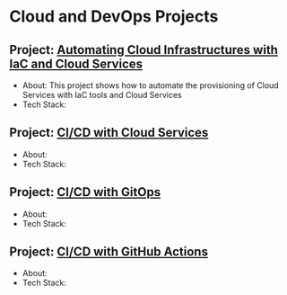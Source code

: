 # Cloud and DevOps Projects

## Project: [Automating Cloud Infrastructures with IaC and Cloud Services](https://github.com/Mregojos/Cloud-Infrastructures)
* About: This project shows how to automate the provisioning of Cloud Services with IaC tools and Cloud Services
* Tech Stack: 

## Project: [CI/CD with Cloud Services](https://github.com/Mregojos/CI-CD-with-Cloud-Services)
* About:
* Tech Stack:

## Project: [CI/CD with GitOps](https://github.com/Mregojos/CI-CD-with-GitOps)
* About:
* Tech Stack:

## Project: [CI/CD with GitHub Actions](https://github.com/Mregojos/CI-CD-with-GitHub-Actions)
* About:
* Tech Stack:

<!--
## Project: CI/CD with <another services>
* About:
* Tech Stack:

## Project: [CI/CD with Cloud COntainer Services](https://github.com/Mregojos/CI-CD-with-Cloud-Container-Services)
* About:
* Tech Stack:

## Project: [Containerization and Orchestration](https://github.com/Mregojos/Containerization-and-Orchestration)
* About:
* Tech Stack:

## Project: [Configuration Management](https://github.com/Mregojos/Configuration-Management)
* About:
* Tech Stack:

## Project: [Monitoring and Observability](https://github.com/Mregojos/Monitoring-and-Observability)
* About:
* Tech Stack:
-->
